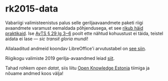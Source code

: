 # rk2015-data

Vabariigi valimisteenistus palus selle geriljaavaandmete paketi riigi avaandmete varamust eemaldada põhjendusega, et see [rikub häid praktikaid](https://github.com/okestonia/jkan/commit/ecd729a20cba67ff67ed9336d38a73f0f5035cfa?fbclid=IwAR2SezL2VlxGaLLwdZkQui1PuOa1-88up6kzYgputsHSSLO75glq09WcTjk). Ise [AvTS § 29 lg 3‒6](https://www.riigiteataja.ee/akt/107122018009?leiaKehtiv#para29lg3) poolt ette nähtud kohuustust ei täida, teistel aidata ei lase — _sic transit gloria mundi_!

Allalaaditud andmeid koondav LibreOffice'i arvutustabel on [see siin](https://github.com/infoaed/rk2015-data/blob/master/rk2015-full.ods).

Riigikogu valimiste 2019 gerilja-avaandmed leiad [siit](https://github.com/infoaed/rk2019-data/).

Tahad rohkem _open datat_, siis liitu [Open Knowledge Estonia](https://github.com/okestonia/esindus) tiimiga ja nõuame andmed koos välja!
